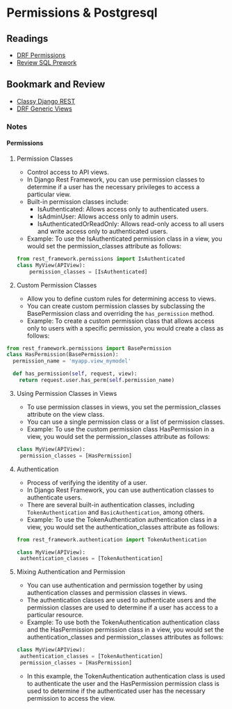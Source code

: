 # Permissions & Postgresql

## Readings

* [DRF Permissions](https://www.django-rest-framework.org/api-guide/permissions/)
* [Review SQL Prework](https://codefellows.github.io/common_curriculum/prework/SQL)

## Bookmark and Review

* [Classy Django REST](http://www.cdrf.co/)
* [DRF Generic Views](https://www.django-rest-framework.org/api-guide/generic-views/)

### Notes

#### Permissions

1. Permission Classes
   * Control access to API views.
   * In Django Rest Framework, you can use permission classes to determine if a user has the necessary privileges to access a particular view.
   * Built-in permission classes include:
     * IsAuthenticated: Allows access only to authenticated users.
     * IsAdminUser: Allows access only to admin users.
     * IsAuthenticatedOrReadOnly: Allows read-only access to all users and write access only to authenticated users.
   * Example: To use the IsAuthenticated permission class in a view, you would set the permission_classes attribute as follows:

    ```py
    from rest_framework.permissions import IsAuthenticated
    class MyView(APIView):
        permission_classes = [IsAuthenticated]
    ```

2. Custom Permission Classes
   * Allow you to define custom rules for determining access to views.
   * You can create custom permission classes by subclassing the BasePermission class and overriding the `has_permission` method.
   * Example: To create a custom permission class that allows access only to users with a specific permission, you would create a class as follows:

  ```py
  from rest_framework.permissions import BasePermission
  class HasPermission(BasePermission):
    permission_name = 'myapp.view_mymodel'

    def has_permission(self, request, view):
      return request.user.has_perm(self.permission_name)
  ```

3. Using Permission Classes in Views
   * To use permission classes in views, you set the permission_classes attribute on the view class.
   * You can use a single permission class or a list of permission classes.
   * Example: To use the custom permission class HasPermission in a view, you would set the permission_classes attribute as follows:

   ```py
   class MyView(APIView):
    permission_classes = [HasPermission]
   ```

4. Authentication
   * Process of verifying the identity of a user.
   * In Django Rest Framework, you can use authentication classes to authenticate users.
   * There are several built-in authentication classes, including `TokenAuthentication` and `BasicAuthentication`, among others.
   * Example: To use the TokenAuthentication authentication class in a view, you would set the authentication_classes attribute as follows:

   ```py
   from rest_framework.authentication import TokenAuthentication

   class MyView(APIView):
    authentication_classes = [TokenAuthentication]
   ```

5. Mixing Authentication and Permission
   * You can use authentication and permission together by using authentication classes and permission classes in views.
   * The authentication classes are used to authenticate users and the permission classes are used to determine if a user has access to a particular resource.
   * Example: To use both the TokenAuthentication authentication class and the HasPermission permission class in a view, you would set the authentication_classes and permission_classes attributes as follows:

   ```py
   class MyView(APIView):
    authentication_classes = [TokenAuthentication]
    permission_classes = [HasPermission]
   ```

   * In this example, the TokenAuthentication authentication class is used to authenticate the user and the HasPermission permission class is used to determine if the authenticated user has the necessary permission to access the view.
